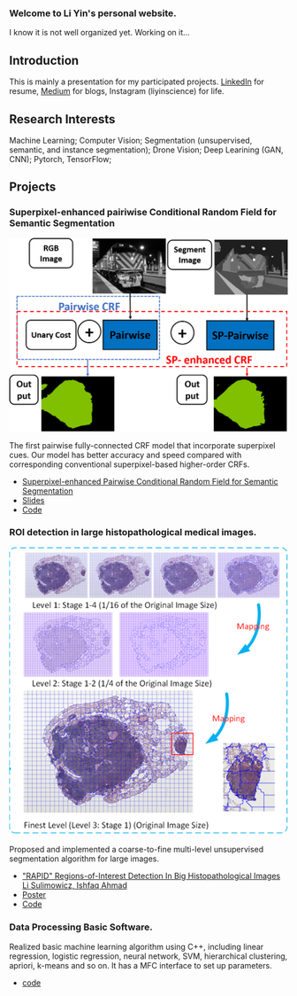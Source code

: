 ### Welcome to Li Yin's personal website.
I know it is not well organized yet. Working on it...
## Introduction
This is mainly a presentation for my participated projects. [LinkedIn](https://www.linkedin.com/in/li-yin-00b0456b/) for resume, [Medium](https://medium.com/@lisulimowicz) for blogs, Instagram (liyinscience) for life. 
## Research Interests
Machine Learning; Computer Vision; Segmentation (unsupervised, semantic, and instance segmentation); Drone Vision; Deep Learining (GAN, CNN); Pytorch, TensorFlow; 
## Projects
### Superpixel-enhanced pairiwise Conditional Random Field for Semantic Segmentation
![sp-pairwise CRF](https://github.com/liyin2015/liyin2015.github.io/blob/master/images/process.png)

The first pairwise fully-connected CRF model that incorporate superpixel cues. Our model has better accuracy and speed compared with corresponding conventional superpixel-based higher-order CRFs.

- [Superpixel-enhanced Pairwise Conditional Random Field for Semantic Segmentation](https://arxiv.org/abs/1805.11737)
- [Slides](https://github.com/liyin2015/liyin2015.github.io/blob/master/images/LiSulimowicz_Sp_CRF.pptx)
- [Code]()
### ROI detection in large histopathological medical images.
![multi-stage segmentation](https://github.com/liyin2015/liyin2015.github.io/blob/master/images/multi.png)

Proposed and implemented a coarse-to-fine multi-level unsupervised segmentation algorithm for large images. 
- ["RAPID" Regions-of-Interest Detection In Big Histopathological Images
Li Sulimowicz, Ishfaq Ahmad](https://arxiv.org/abs/1704.02083)
- [Poster](https://github.com/liyin2015/liyin2015.github.io/blob/master/images/conference_poster_3.pdf)
- [Code]()
### Data Processing Basic Software.
Realized basic machine learning algorithm using C++, including linear regression, logistic regression, neural network, SVM, hierarchical clustering, apriori, k-means and so on. It has a MFC interface to set up parameters. 
- [code](https://github.com/liyin2015/DataProc)
